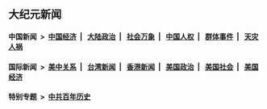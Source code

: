 ## 大纪元新闻

#### 中国新闻 &nbsp;>&nbsp; [中国经济](indexes/ncid283/README.md?04270845) &nbsp;| &nbsp; [大陆政治](indexes/ncid277/README.md?04270845) &nbsp;| &nbsp; [社会万象](indexes/ncid282/README.md?04270845) &nbsp;| &nbsp; [中国人权](indexes/ncid278/README.md?04270845) &nbsp;| &nbsp; [群体事件](indexes/ncid279/README.md?04270845) &nbsp;| &nbsp; [天灾人祸](indexes/ncid280/README.md?04270845)

#### 国际新闻 &nbsp;>&nbsp; [美中关系](indexes/nf1412576/README.md?04270845) &nbsp;| &nbsp; [台湾新闻](indexes/ncid1349361/README.md?04270845) &nbsp;| &nbsp; [香港新闻](indexes/ncid1349362/README.md?04270845) &nbsp;| &nbsp; [美国政治](indexes/ncid1078159/README.md?04270845) &nbsp;| &nbsp; [美国社会](indexes/ncid1078160/README.md?04270845) &nbsp;| &nbsp; [美国经济](indexes/ncid1078158/README.md?04270845)

#### 特别专题 &nbsp;>&nbsp; [中共百年历史](https://github.com/easy2view/epoch-special/blob/master/README.md?04270845)  
